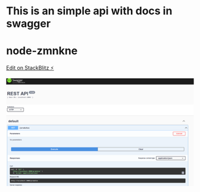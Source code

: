 # This is an simple api with docs in swagger

# node-zmnkne

[Edit on StackBlitz ⚡️](https://stackblitz.com/edit/node-zmnkne)


![alt text](https://github.com/enosgb/api-node-swagger/blob/main/img/1.png)
